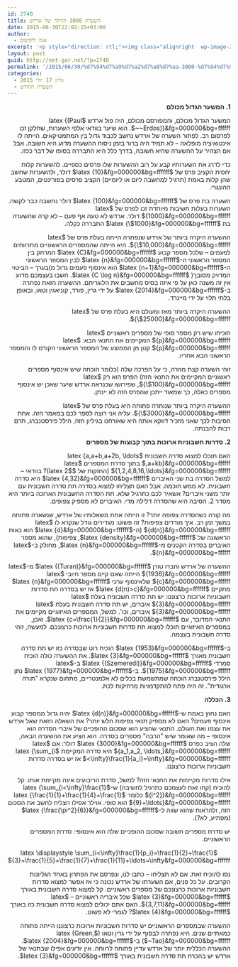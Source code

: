 ```yaml
---
id: 2740
title: השערת 3000 הדולר של ארדש
date: 2015-06-30T22:02:15+03:00
author:
  - אנה ליזהטוב
excerpt: '<p style="direction: rtl;"><img class="alignright  wp-image-2806" src="http://net-gar.net/wp-content/uploads/2015/06/images-1-150x150.jpg" alt="images (1)" width="107" height="107" />במאמר זה של אנה ליזהטוב נפגוש את המשער המפורסם ביותר מאז ומעולם, ואת הפרסים שהוא נהג להציע לפותרי השערותיו.</p>'
layout: post
guid: http://net-gar.net/?p=2740
permalink: '/2015/06/30/%d7%94%d7%a9%d7%a2%d7%a8%d7%aa-3000-%d7%94%d7%93%d7%95%d7%9c%d7%a8-%d7%a9%d7%9c-%d7%90%d7%a8%d7%93%d7%a9/'
categories:
  - גליון 17 יולי 2015
  - השערת החודש
---
```

<p style="direction: rtl;">
  <b>1. המשער הגדול מכולם</b>
</p>

<p style="direction: rtl;">
  המשער הגדול מכולם, והמפורסם מכולם, היה פול ארדש $latex {(Paul ~~Erdos)}&fg=000000&bg=ffffff$. הוא שיער בוודאי אלפי השערות, שחלקן זכו לפרסום רב. לפתור השערה של ארדש נחשב לכבוד גדול בין המתמטיקאים. הייתה לו אינטואיציה מופלאה &#8211; לא תמיד היה ברור בזמן ניסוח ההשערה מדוע היא חשובה. אבל אם הצהיר על ההשערה שהיא חשובה, בדרך כלל היא התבררה בסופו של דבר ככזו.
</p>

<p style="direction: rtl;">
  כדי לדרג את השערותיו קבע על רוב ההשערות שלו פרסים כספיים. להשערות קלות יחסית הקציב פרס של $latex {10}&fg=000000&bg=ffffff$ דולר, ולהשערות שחשב שהן קלות באמת (תרגיל למחשבה ליום או ליומיים) הקציב פרסים בפורינטים, המטבע ההונגרי.
</p>

<p style="direction: rtl;">
  השערה בת פרס של $latex {100}&fg=000000&bg=ffffff$ דולר נחשבה כבר לקשה. השערות בעלות חשיבות מיוחדת זכו לפרס של $latex {1000}&fg=000000&bg=ffffff$ דולר. ארדש לא טעה אף פעם &#8211; לא קרה שהשערה בת $latex {\$1000}&fg=000000&bg=ffffff$ התבררה כקלה.
</p>

<p style="direction: rtl;">
  ההשערה היקרה ביותר של ארדש שנפתרה הייתה בעלת פרס של $latex {\$10,000}&fg=000000&bg=ffffff$. היא הייתה שהמספרים הראשוניים מתרווחים לפעמים &#8211; שלכל מספר קבוע $latex {C}&fg=000000&bg=ffffff$ המרחק בין המספר הראשוני ה-$latex {n}&fg=000000&bg=ffffff$ לבין המספר הראשוני ה-$latex {n+1}&fg=000000&bg=ffffff$ הוא אינסוף פעמים גדול מ)בערך &#8211; הביטוי המדויק מסובך( $latex {C \log n}&fg=000000&bg=ffffff$. חשבו בעצמכם מדוע אין זה משנה כאן על פי איזה בסיס מחשבים את הלוגריתם. ההשערה הזאת נפתרה ב-$latex {2014}&fg=000000&bg=ffffff$ על ידי גרין, פורד, קוניאגין וטאו, ובאופן בלתי תלוי על ידי מיינרד.
</p>

<p style="direction: rtl;">
  ההשערה היקרה ביותר מאז ומעולם היא בעלת פרס של $latex {\$25000}&fg=000000&bg=ffffff$.
</p>

<p style="direction: rtl;">
  הוכיחו שיש רק מספר סופי של מספרים ראשוניים $latex {p}&fg=000000&bg=ffffff$ המקיימים את התנאי הבא: $latex {p}&fg=000000&bg=ffffff$ קטן מן הממוצע של המספר הראשוני הקודם לו והמספר הראשוני הבא אחריו.
</p>

<p style="direction: rtl;">
  זוהי השערה קצת מוזרה, כי על הפרכה שלה (כלומר הוכחה שיש אינסוף מספרים ראשוניים המקיימים את התנאי הזה) הפרס הוא רק $latex {\$100}&fg=000000&bg=ffffff$, שפירושו שכנראה ארדש שיער שאכן יש אינסוף מספרים כאלה, כך שמאוד ייתכן שהפרס הזה לא יינתן.
</p>

<p style="direction: rtl;">
  ההשערה היקרה ביותר שנותרה פתוחה היא בעלת פרס של $latex {\$3000}&fg=000000&bg=ffffff$. עליה אני רוצה לספר לכם במאמר הזה. אחת הסיבות לכך שאני מזכיר דווקא אותה היא שאורחנו בגיליון הזה, הילל פירסטנברג, תרם רבות להבנתה.
</p>

<p style="direction: rtl;">
  <b>2. סדרות חשבוניות ארוכות בתוך קבוצות של מספרים </b>
</p>

<p style="direction: rtl;">
  האם תוכלו למצוא סדרה חשבונית $latex {a,a+b,a+2b, \ldots ,a+kb}&fg=000000&bg=ffffff$ בתוך סדרת המספרים $latex {1,2,4,8,16,\ldots}&fg=000000&bg=ffffff$ (החזקות של $latex 2$)? בוודאי &#8211; למשל הסדרה בת שני האיברים $latex {4,32}&fg=000000&bg=ffffff$ היא סדרה חשבונית. לא ממש חוכמה. אבל האם תצליחו למצוא בסדרה תת סדרה חשבונית עם יותר משני איברים? אשאיר לכם כתרגיל שלא. תת הסדרה החשבונית הארוכה ביותר היא מסדר 2. הסיבה היא שהסדרה דלילה מדי. האיברים לא מספיק צפופים.
</p>

<p style="direction: rtl;">
  מה קורה כשהסדרה צפופה יותר? זו הייתה אחת משאלותיו של ארדש, שנשארה פתוחה במשך זמן רב. איך מודדים צפיפות? זה פשוט: מגדירים גודל שנקרא לו $latex {d(n)}&fg=000000&bg=ffffff$ (ה-$latex {d}&fg=000000&bg=ffffff$ הוא כאות הראשונה של $latex {density}&fg=000000&bg=ffffff$, צפיפות), שהוא מספר האיברים בסדרה הקטנים מ-$latex {n}&fg=000000&bg=ffffff$, מחולק ב-$latex {n}&fg=000000&bg=ffffff$.
</p>

<p style="direction: rtl;">
  ההשערה של ארדש וחברו טורן $latex {(Turan)}&fg=000000&bg=ffffff$ מ-$latex {1936}&fg=000000&bg=ffffff$ הייתה שאם קיים מספר חיובי $latex {c}&fg=000000&bg=ffffff$ שלאינסוף ערכי $latex {n}&fg=000000&bg=ffffff$ מתקיים $latex {d(n)>c}&fg=000000&bg=ffffff$ אז יש בסדרה תת סדרות חשבוניות ארוכות כרצוננו: יש תת סדרה חשבונית בעלת $latex {3}&fg=000000&bg=ffffff$ איברים, יש תת סדרה חשבונית בעלת $latex {3}&fg=000000&bg=ffffff$ איברים, וכו'. למשל, המספרים האיזוגיים מקיימים את התנאי המדובר, עם $latex {c=\frac{1}{2}}&fg=000000&bg=ffffff$. ואכן, במספרים האיזוגיים תוכלו למצוא תת סדרות חשבוניות ארוכות כרצונכם. למעשה, זוהי סדרה חשבונית בעצמה.
</p>

<p style="direction: rtl;">
  ב-$latex {1953}&fg=000000&bg=ffffff$ הוכיח רוט שבסדרה כזו יש תת סדרה חשבונית מאורך $latex {3}&fg=000000&bg=ffffff$. את ההשערה כולה הוכיח סמרדי $latex {(Szemeredi)}&fg=000000&bg=ffffff$ ב-$latex {1975}&fg=000000&bg=ffffff$. ב-$latex {1977}&fg=000000&bg=ffffff$ נתן הילל פירסטנברג הוכחה שמתשמשת בכלים לא אלמנטריים, מתחום שנקרא "תורה ארגודית". זה היה פתח להתקדמויות מרחיקות לכת.
</p>

<p style="direction: rtl;">
  <b>3. הכללה </b>
</p>

<p style="direction: rtl;">
  האם נחוץ באמת ש-$latex {d(n)}&fg=000000&bg=ffffff$ יהיה גדול ממספר קבוע אינסוף פעמים? האם לא מספיק תנאי צפיפות חלש יותר? את השאלה הזאת שאל ארדש את עצמו ואת העולם. התנאי שהציע הוא שסכום ההופכיים של איברי הסדרה הוא אינסופי &#8211; מה שאומר שיש "הרבה" מספרים בסדרה. הוא הציע את ההשערה הבאה, שלה הציב כפרס $latex {3000}&fg=000000&bg=ffffff$ דולר: אם $latex {a_1,a_2, \ldots,}&fg=000000&bg=ffffff$ היא סדרה המקיימת $latex {\sum_{i <\infty}\frac{1}{a_i}=\infty}&fg=000000&bg=ffffff$ אז יש בסדרה סדרות חשבוניות ארוכות כרצוננו.
</p>

<p style="direction: rtl;">
  אילו סדרות מקיימות את התנאי הזה? למשל, סדרת הריבועים אינה מקיימת אותו. קל להוכיח (קחו זאת לעצמכם כתרגיל לחשיבה) ש-$latex {\sum_{i<\infty}\frac{1}{i^2}}&fg=000000&bg=ffffff$ כלומר $latex {\frac{1}{1}+\frac{1}{4}+\frac{1}{9}+\ldots}&fg=000000&bg=ffffff$ הוא סופי. אוילר אפילו הצליח לחשב את הסכום הזה, ולהראות שהוא שווה ל-$latex {\frac{\pi^2}{6}}&fg=000000&bg=ffffff$ (מפתיע, לא?).
</p>

<p style="direction: rtl;">
  יש סדרת מספרים חשובה שסכום ההופכיים שלה הוא אינסופי: סדרת המספרים הראשוניים.
</p>

<p style="direction: rtl;" align="center">
  $latex \displaystyle \sum_{i<\infty}\frac{1}{p_i}=\frac{1}{2}+\frac{1}{3}+\frac{1}{5}+\frac{1}{7}+\frac{1}{11}+\ldots=\infty&fg=000000&bg=ffffff$
</p>

<p style="direction: rtl;">
  נסו להוכיח זאת. אם לא תצליחו &#8211; כתבו לנו, ונפרסם את הפתרון באחד הגליונות הקרובים. על כל פנים, אם השערתו של ארדש נכונה כי אז אפשר למצוא סדרות חשבוניות ארוכות כרצונכם של מספרים ראשוניים. קל למצוא סדרה חשבונית באורך $latex {3}&fg=000000&bg=ffffff$ שכל איבריה ראשוניים &#8211; $latex {3,7,11}&fg=000000&bg=ffffff$. האם אתם יכולים למצוא סדרה חשבונית כזו באורך $latex {4}&fg=000000&bg=ffffff$? לגמרי לא פשוט.
</p>

<p style="direction: rtl;">
  ההשערה שבמספרים הראשוניים יש סדרות חשבוניות ארוכות כרצוננו הייתה פתוחה כמאתיים שנים. היא נפתרה לבסוף על ידי גרין וטאו ($latex {Green, ~Tao}&fg=000000&bg=ffffff$) ב-$latex {2004}&fg=000000&bg=ffffff$. ההשערה הכללית יותר של ארדש עדיין פתוחה לרווחה. אין יודעים אפילו שבתנאי של ארדש יש בהכרח תת סדרה חשבונית באורך $latex {3}&fg=000000&bg=ffffff$.
</p>

<p style="direction: rtl;">